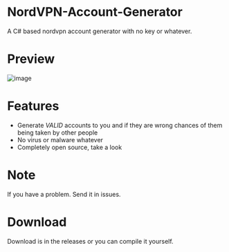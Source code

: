# NordVPN-Account-Generator
A C# based nordvpn account generator with no key or whatever.

# Preview
![image](https://user-images.githubusercontent.com/101035217/179349790-45ac93b9-08ab-47cf-b8eb-cc098b028c6e.png)


# Features
- Generate *VALID* accounts to you and if they are wrong chances of them being taken by other people
- No virus or malware whatever
- Completely open source, take a look



# Note
If you have a problem. Send it in issues.




# Download

Download is in the releases or you can compile it yourself.

